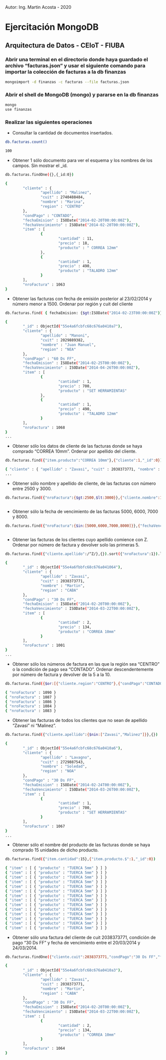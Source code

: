 Autor: Ing. Martin Acosta - 2020

# Ejercitación MongoDB
## Arquitectura de Datos - CEIoT - FIUBA
### Abrir una terminal en el directorio donde haya guardado el archivo “facturas.json” y usar el siguiente comando para importar la colección de facturas a la db finanzas
```sh
mongoimport -d finanzas -c facturas --file facturas.json
```
### Abrir el shell de MongoDB (mongo) y pararse en la db finanzas
```sh
mongo
use finanzas
```
### Realizar las siguientes operaciones
* Consultar la cantidad de documentos insertados.
```sh
db.facturas.count()
```
```sh
100
```
* Obtener 1 sólo documento para ver el esquema y los nombres de los campos. Sin
mostrar el _id.
```sh
db.facturas.findOne({},{_id:0})
```
```sh
{
        "cliente" : {
                "apellido" : "Malinez",
                "cuit" : 2740488484,
                "nombre" : "Marina",
                "region" : "CENTRO"
        },
        "condPago" : "CONTADO",
        "fechaEmision" : ISODate("2014-02-20T00:00:00Z"),
        "fechaVencimiento" : ISODate("2014-02-20T00:00:00Z"),
        "item" : [
                {
                        "cantidad" : 11,
                        "precio" : 18,
                        "producto" : " CORREA 12mm"
                },
                {
                        "cantidad" : 1,
                        "precio" : 490,
                        "producto" : "TALADRO 12mm"
                }
        ],
        "nroFactura" : 1063
}
```
* Obtener las facturas con fecha de emisión posterior al 23/02/2014 y número menor
a 1500. Ordenar por región y cuit del cliente
```sh
db.facturas.find( { fechaEmision: {$gt:ISODate("2014-02-23T00:00:00Z")}, nroFactura: {$lt:1500} }, {} ).sort({"cliente.region": 1, "cliente.cuit":1})
```
```sh
{
        "_id" : ObjectId("55e4a6fcbfc68c676a0410a7"),
        "cliente" : {
                "apellido" : "Manoni",
                "cuit" : 2029889382,
                "nombre" : "Juan Manuel",
                "region" : "NEA"
        },
        "condPago" : "60 Ds FF",
        "fechaEmision" : ISODate("2014-02-25T00:00:00Z"),
        "fechaVencimiento" : ISODate("2014-04-26T00:00:00Z"),
        "item" : [
                {
                        "cantidad" : 1,
                        "precio" : 700,
                        "producto" : "SET HERRAMIENTAS"
                },
                {
                        "cantidad" : 1,
                        "precio" : 490,
                        "producto" : "TALADRO 12mm"
                }
        ],
        "nroFactura" : 1068
}
...
```
* Obtener sólo los datos de cliente de las facturas donde se haya comprado
“CORREA 10mm”. Ordenar por apellido del cliente.
```sh
db.facturas.find({"item.producto":"CORREA 10mm"},{"cliente":1,"_id":0}).sort({"cliente.apellido":1})
```
```sh
{ "cliente" : { "apellido" : "Zavasi", "cuit" : 2038373771, "nombre" : "Martin", "region" : "CABA" } }
...
```
* Obtener sólo nombre y apellido de cliente, de las facturas con número entre 2500
y 3000.
```sh
db.facturas.find({"nroFactura":{$gt:2500,$lt:3000}},{"cliente.nombre":1,"cliente.apellido":1,"_id":0})
```
```sh

```
* Obtener sólo la fecha de vencimiento de las facturas 5000, 6000, 7000 y 8000.
```sh
db.facturas.find({"nroFactura":{$in:[5000,6000,7000,8000]}},{"fechaVencimiento":1,"_id":0})
```
```sh

```
* Obtener las facturas de los clientes cuyo apellido comience con Z. Ordenar por
número de factura y devolver solo las primeras 5.
```sh
db.facturas.find({"cliente.apellido":/^Z/},{}).sort({"nroFactura":1}).limit(5)
```
```sh
{
        "_id" : ObjectId("55e4a6fbbfc68c676a041064"),
        "cliente" : {
                "apellido" : "Zavasi",
                "cuit" : 2038373771,
                "nombre" : "Martin",
                "region" : "CABA"
        },
        "condPago" : "30 Ds FF",
        "fechaEmision" : ISODate("2014-02-20T00:00:00Z"),
        "fechaVencimiento" : ISODate("2014-03-22T00:00:00Z"),
        "item" : [
                {
                        "cantidad" : 2,
                        "precio" : 134,
                        "producto" : "CORREA 10mm"
                }
        ],
        "nroFactura" : 1001
}
...
```
* Obtener sólo los números de factura en las que la región sea “CENTRO” o la
condición de pago sea “CONTADO”. Ordenar descendentemente por número de
factura y devolver de la 5 a la 10.
```sh
db.facturas.find({$or:[{"cliente.region":"CENTRO"},{"condPago":"CONTADO"}]},{"nroFactura":1,"_id":0}).sort({"nroFactura":-1}).skip(5).limit(5)
```
```sh
{ "nroFactura" : 1090 }
{ "nroFactura" : 1087 }
{ "nroFactura" : 1086 }
{ "nroFactura" : 1084 }
{ "nroFactura" : 1083 }
```
* Obtener las facturas de todos los clientes que no sean de apellido “Zavasi” ni
“Malinez”.
```sh
db.facturas.find({"cliente.apellido":{$nin:["Zavasi","Malinez"]}},{})
```
```sh
{
        "_id" : ObjectId("55e4a6fcbfc68c676a0410a6"),
        "cliente" : {
                "apellido" : "Lavagno",
                "cuit" : 2729887543,
                "nombre" : "Soledad",
                "region" : "NOA"
        },
        "condPago" : "30 Ds FF",
        "fechaEmision" : ISODate("2014-02-24T00:00:00Z"),
        "fechaVencimiento" : ISODate("2014-03-26T00:00:00Z"),
        "item" : [
                {
                        "cantidad" : 1,
                        "precio" : 700,
                        "producto" : "SET HERRAMIENTAS"
                }
        ],
        "nroFactura" : 1067
}
...
```
* Obtener sólo el nombre del producto de las facturas donde se haya comprado 15
unidades de dicho producto.
```sh
db.facturas.find({"item.cantidad":15},{"item.producto.$":1,"_id":0})
```
```sh
{ "item" : [ { "producto" : "TUERCA 5mm" } ] }
{ "item" : [ { "producto" : "TUERCA 5mm" } ] }
{ "item" : [ { "producto" : "TUERCA 5mm" } ] }
{ "item" : [ { "producto" : "TUERCA 5mm" } ] }
{ "item" : [ { "producto" : "TUERCA 5mm" } ] }
{ "item" : [ { "producto" : "TUERCA 5mm" } ] }
{ "item" : [ { "producto" : "TUERCA 5mm" } ] }
{ "item" : [ { "producto" : "TUERCA 5mm" } ] }
{ "item" : [ { "producto" : "TUERCA 5mm" } ] }
{ "item" : [ { "producto" : "TUERCA 5mm" } ] }
{ "item" : [ { "producto" : "TUERCA 5mm" } ] }
{ "item" : [ { "producto" : "TUERCA 5mm" } ] }
{ "item" : [ { "producto" : "TUERCA 5mm" } ] }
{ "item" : [ { "producto" : "TUERCA 5mm" } ] }
```
* Obtener sólo una factura del cliente de cuit 2038373771, condición de pago “30 Ds
FF” y fecha de vencimiento entre el 20/03/2014 y 24/03/2014.
```sh
db.facturas.findOne({"cliente.cuit":2038373771,"condPago":"30 Ds FF","fechaVencimiento":{$gt:ISODate("2014-03-20T00:00:00Z"),$lt:ISODate("2014-03-24T00:00:00Z")}},{})
```
```sh
{
        "_id" : ObjectId("55e4a6fcbfc68c676a0410a3"),
        "cliente" : {
                "apellido" : "Zavasi",
                "cuit" : 2038373771,
                "nombre" : "Martin",
                "region" : "CABA"
        },
        "condPago" : "30 Ds FF",
        "fechaEmision" : ISODate("2014-02-20T00:00:00Z"),
        "fechaVencimiento" : ISODate("2014-03-22T00:00:00Z"),
        "item" : [
                {
                        "cantidad" : 2,
                        "precio" : 134,
                        "producto" : "CORREA 10mm"
                }
        ],
        "nroFactura" : 1064
}
```